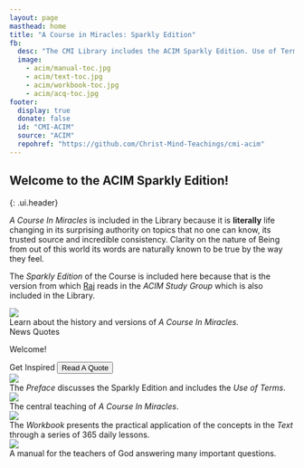 ```yaml
---
layout: page
masthead: home
title: "A Course in Miracles: Sparkly Edition"
fb:
  desc: "The CMI Library includes the ACIM Sparkly Edition. Use of Terms, Text, Workbook, and Manual. All books are fully searchable and support annotation and bookmarks."
  image:
    - acim/manual-toc.jpg
    - acim/text-toc.jpg
    - acim/workbook-toc.jpg
    - acim/acq-toc.jpg
footer:
  display: true
  donate: false
  id: "CMI-ACIM"
  source: "ACIM"
  repohref: "https://github.com/Christ-Mind-Teachings/cmi-acim"
---
```


## Welcome to the ACIM Sparkly Edition!
{: .ui.header}

*A Course In Miracles* is included in the Library because it is **literally** life changing in its surprising authority on topics that no one can know, its trusted source and incredible consistency. Clarity on the nature of Being from out of this world its words are naturally known to be true by the way they feel.

The *Sparkly Edition* of the Course is included here because that is the version from which [Raj](/t/raj/) reads in the *ACIM Study Group* which is also included in the Library.

<div id="page-contents">
<!--
  <div class="ui three cards">
    <div class="card">
      <a href="#" data-book="acq" class="toc-modal-open image" data-tooltip="Click to view the Getting Acquainted table of contents." data-position="top center">
        <img src="/t/acim/public/img/acim/acq-big.jpg">
      </a>
      <div class="content">
        <div class="description">
          Learn about the history and versions of <em>A Course In Miracles.</em>
        </div>
      </div>
    </div>
  </div>
-->
  <!-- start -->
  <div class="ui equal width grid source-acq-section">
    <div class="five wide column">
      <div class="ui card">
        <a id="book-acq" href="#" data-book="acq" animate class="toc-modal-open image" data-tooltip="Click to view the Getting Acquainted table of contents." data-position="top center">
          <img src="/t/acim/public/img/acim/acq-big.jpg">
        </a>
        <div class="content">
          <div class="description">
            Learn about the history and versions of <em>A Course In Miracles.</em>
          </div>
        </div>
      </div>
    </div>
    <div class="column source-features">
      <div class="ui top attached tabular menu">
        <a id="news-tab" class="item" data-tab="first">News</a>
        <a id="quote-tab" class="active item" data-tab="second">Quotes</a>
      </div>
      <div id="news-tab-content" class="ui bottom attached tab segment" data-tab="first">
        <div class="box">
          <p><i class="bullhorn red icon"></i>
            Welcome!
          </p>
        </div>
      </div>
      <div id="quote-tab-content" class="ui bottom attached active tab segment" data-tab="second">
        <div class="ui form">
          <div class="fields">
            <div class="field">
              <label>Get Inspired</label>
              <button id="show-quote-button" class="ui primary button">
                <i class="quote left icon"></i>
                Read A Quote
              </button>
            </div>
            <div id="user-quote-select" class="field"></div>
          </div>
        </div>
      </div>
    </div>
  </div>
  <!-- end -->
  <div class="ui three cards">
    <div class="card">
      <a data-book="preface" href="preface/preface/" class="image" data-tooltip="Open the Preface to the ACIM Sparkly edition." data-position="top center">
        <img src="/t/acim/public/img/acim/preface.jpg">
      </a>
      <div class="content">
        <div class="description">
          The <em>Preface</em> discusses the Sparkly Edition and includes the <em>Use of Terms</em>.
        </div>
      </div>
    </div>
    <div class="card">
      <a href="#" data-book="text" class="toc-modal-open image" data-tooltip="Click to view the ACIM Text table of contents." data-position="top center">
        <img src="/t/acim/public/img/acim/text.jpg">
      </a>
      <div class="content">
        <div class="description">
          The central teaching of <em>A Course In Miracles</em>.
        </div>
      </div>
    </div>
    <div class="card">
      <a href="#" data-book="workbook" class="toc-modal-open image" data-tooltip="Click to view the ACIM Workbook table of contents." data-position="top center">
        <img src="/t/acim/public/img/acim/workbook.jpg">
      </a>
      <div class="content">
        <div class="description">
          The <em>Workbook</em> presents the practical application of the concepts in the <em>Text</em> through a series of 365 daily lessons.
        </div>
      </div>
    </div>
    <div class="card">
      <a href="#" data-book="manual" class="toc-modal-open image" data-tooltip="Click to view the Manual for Teachers table of contents." data-position="top center">
        <img src="/t/acim/public/img/acim/manual.jpg">
      </a>
      <div class="content">
        <div class="description">
          A manual for the teachers of God answering many important questions.
        </div>
      </div>
    </div>
  </div>
</div>
